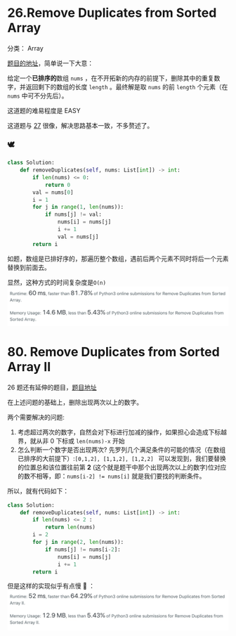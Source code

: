 # 26.Remove Duplicates from Sorted Array
分类： Array

[题目的地址](https://leetcode.com/problems/remove-duplicates-from-sorted-array/)，简单说一下大意：

给定一个**已排序的**数组 `nums` ，在不开拓新的内存的前提下，删除其中的重复数字，并返回剩下的数组的长度 `length` 。最终解是取 `nums` 的前 `length` 个元素（在 `nums` 中可不分先后）。

这道题的难易程度是 EASY

这道题与 [27](https://github.com/objchris/LeetCodePearl/tree/master/27.Remove%20Element) 很像，解决思路基本一致，不多赘述了。

### 🕊
``` python
class Solution:
    def removeDuplicates(self, nums: List[int]) -> int:
        if len(nums) <= 0:
            return 0
        val = nums[0]
        i = 1
        for j in range(1, len(nums)):
            if nums[j] != val:
                nums[i] = nums[j]
                i += 1
                val = nums[j]
        return i
```
如题，数组是已排好序的，那遍历整个数组，遇前后两个元素不同时将后一个元素替换到前面去。

显然，这种方式的时间复杂度是`O(n)`
![PythonResult](Photos/PythonResult.jpg)

# 80. Remove Duplicates from Sorted Array II
26 题还有延伸的题目，[题目地址](https://leetcode.com/problems/remove-duplicates-from-sorted-array-ii/)

在上述问题的基础上，删除出现两次以上的数字。

两个需要解决的问题:
1. 考虑超过两次的数字，自然会对下标进行加减的操作，如果担心会造成下标越界，就从非 0 下标或 `len(nums)-x` 开始
2. 怎么判断一个数字是否出现两次? 先罗列几个满足条件的可能的情况（在数组已排序的大前提下）:`[0,1,2], [1,1,2], [1,2,2] ` 可以发现到，我们要替换的位置总和该位置往前第 **2** (这个就是题干中那个出现两次以上的数字)位对应的数不相等，即：`nums[i-2] != nums[i]` 就是我们要找的判断条件。

所以，就有代码如下：

``` python
class Solution:
    def removeDuplicates(self, nums: List[int]) -> int:
        if len(nums) <= 2 :
            return len(nums)
        i = 2
        for j in range(2, len(nums)):
            if nums[j] != nums[i-2]:
                nums[i] = nums[j]
                i += 1
        return i
```
但是这样的实现似乎有点慢 🐎 ：
![PythonResult1](Photos/PythonResult1.jpg)